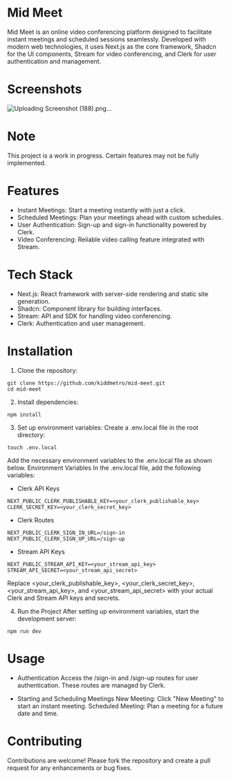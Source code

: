 # Mid Meet

Mid Meet is an online video conferencing platform designed to facilitate instant meetings and scheduled sessions seamlessly. Developed with modern web technologies, it uses Next.js as the core framework, Shadcn for the UI components, Stream for video conferencing, and Clerk for user authentication and management.

# Screenshots
![Uploading Screenshot (188).png…]()

# Note
This project is a work in progress. Certain features may not be fully implemented.

# Features
* Instant Meetings: Start a meeting instantly with just a click.
* Scheduled Meetings: Plan your meetings ahead with custom schedules.
* User Authentication: Sign-up and sign-in functionality powered by Clerk.
* Video Conferencing: Reliable video calling feature integrated with Stream.

# Tech Stack
* Next.js: React framework with server-side rendering and static site generation.
* Shadcn: Component library for building interfaces.
* Stream: API and SDK for handling video conferencing.
* Clerk: Authentication and user management.

# Installation
1. Clone the repository:
```
git clone https://github.com/kiddmetro/mid-meet.git
cd mid-meet
```

2. Install dependencies:
```
npm install
```

3. Set up environment variables:
Create a .env.local file in the root directory:
```
touch .env.local
```
Add the necessary environment variables to the .env.local file as shown below.
Environment Variables
In the .env.local file, add the following variables:

* Clerk API Keys
```
NEXT_PUBLIC_CLERK_PUBLISHABLE_KEY=<your_clerk_publishable_key>
CLERK_SECRET_KEY=<your_clerk_secret_key>
```
* Clerk Routes
```
NEXT_PUBLIC_CLERK_SIGN_IN_URL=/sign-in
NEXT_PUBLIC_CLERK_SIGN_UP_URL=/sign-up
```
* Stream API Keys
```
NEXT_PUBLIC_STREAM_API_KEY=<your_stream_api_key>
STREAM_API_SECRET=<your_stream_api_secret>
```
Replace <your_clerk_publishable_key>, <your_clerk_secret_key>, <your_stream_api_key>, and <your_stream_api_secret> with your actual Clerk and Stream API keys and secrets.

4. Run the Project
After setting up environment variables, start the development server:
```
npm run dev
```

# Usage
* Authentication
Access the /sign-in and /sign-up routes for user authentication. These routes are managed by Clerk.

* Starting and Scheduling Meetings
 New Meeting: Click "New Meeting" to start an instant meeting.
 Scheduled Meeting: Plan a meeting for a future date and time.

# Contributing
Contributions are welcome! Please fork the repository and create a pull request for any enhancements or bug fixes.

